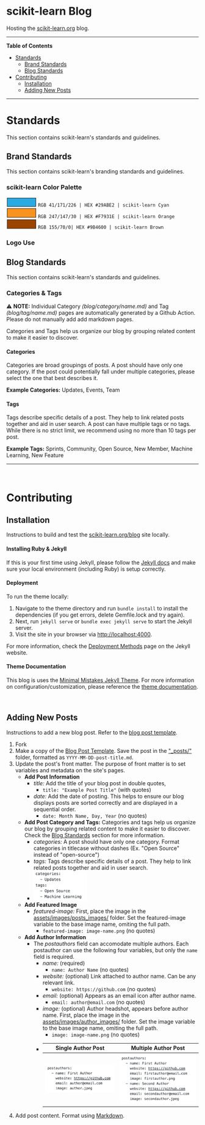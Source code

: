 # scikit-learn Blog
Hosting the [scikit-learn.org](https://scikit-learn.org/stable/) blog.

***

**Table of Contents**
- [Standards](https://github.com/scikit-learn/blog#standards)     
  - [Brand Standards](https://github.com/scikit-learn/blog#brand-standards)     
  - [Blog Standards](https://github.com/scikit-learn/blog#blog-standards)     
- [Contributing](https://github.com/scikit-learn/blog#contributing)     
  - [Installation](https://github.com/scikit-learn/blog#installation)
  - [Adding New Posts](https://github.com/scikit-learn/blog#adding-new-posts) 
***   


# Standards
This section contains scikit-learn's standards and guidelines.  <br>

## Brand Standards
This section contains scikit-learn's branding standards and guidelines.

### scikit-learn Color Palette
![#29ABE2 Cyan](/assets/images/brand_images/colorswatch_29ABE2_cyan.png) `RGB 41/171/226 | HEX #29ABE2 | scikit-learn Cyan`      
![#F7931E Orange](/assets/images/brand_images/colorswatch_F7931E_orange.png)  `RGB 247/147/30 | HEX #F7931E | scikit-learn Orange`     
![#9B4600 Brown](/assets/images/brand_images/colorswatch_9B4600_brown.png) `RGB 155/70/0| HEX #9B4600 | scikit-learn Brown`     

### Logo Use     

     
     
## Blog Standards
This section contains scikit-learn's standards and guidelines.

### Categories & Tags
:warning: **NOTE:** Individual Category *(blog/category/name.md)* and Tag *(blog/tag/name.md)* pages are automatically generated by a Github Action. Please do not manually add add markdown pages.

Categories and Tags help us organize our blog by grouping related content to make it easier to discover.     

#### Categories
Categories are broad groupings of posts. A post should have only one category. If the post could potentially fall under multiple categories, please select the one that best describes it.

**Example Categories:** Updates, Events, Team

#### Tags
Tags describe specific details of a post. They help to link related posts together and aid in user search. A post can have multiple tags or no tags. While there is no strict limit, we recommend using no more than 10 tags per post.

**Example Tags:** Sprints, Community, Open Source, New Member, Machine Learning, New Feature

***
&nbsp;
# Contributing
## Installation

Instructions to build and test the [scikit-learn.org/blog](https://scikit-learn.org/blog) site locally.

#### Installing Ruby & Jekyll

If this is your first time using Jekyll, please follow the [Jekyll docs](https://jekyllrb.com/docs/installation/) and make sure your local environment (including Ruby) is setup correctly.

#### Deployment

To run the theme locally:
1. Navigate to the theme directory and run `bundle install` to install the dependencies (if you get errors, delete Gemfile.lock and try again). 
2. Next, run `jekyll serve` or `bundle exec jekyll serve` to start the Jekyll server.
3. Visit the site in your browser via [http://localhost:4000](http://localhost:4000).

For more information, check the [Deployment Methods](https://jekyllrb.com/docs/deployment-methods/) page on the Jekyll website.

#### Theme Documentation

This blog is uses the [Minimal Mistakes Jekyll Theme](https://github.com/mmistakes/minimal-mistakes). For more information on configuration/customization, please reference the [theme documentation](https://mmistakes.github.io/minimal-mistakes/docs/quick-start-guide/).

&nbsp;
## Adding New Posts

Instructions to add a new blog post. Refer to the [blog post template](https://github.com/scikit-learn/blog/blob/main/_posts/templates/2022-01-01-template-post.markdown).

1. Fork 
2. Make a copy of the [Blog Post Template](https://github.com/scikit-learn/blog/blob/main/_posts/templates/2022-01-01-template-post.markdown). Save the post in the ["_posts/"](https://github.com/scikit-learn/blog/blob/main/_posts/) folder, formatted as `YYYY-MM-DD-post-title.md`.
3. Update the post's front matter. The purpose of front matter is to set variables and metadata on the site's pages.
    - **Add Post Information**
        - *title:* Add the title of your blog post in double quotes, 
            - `title: "Example Post Title"` (with quotes)
        - *date:* Add the date of posting. This helps to ensure our blog displays posts are sorted correctly and are displayed in a sequential order.
            - `date: Month Name, Day, Year` (no quotes) 
    - **Add Post Category and Tags:** Categories and tags help us organize our blog by grouping related content to make it easier to discover. Check the [Blog Standards](https://github.com/scikit-learn/blog#blog-standards) section for more information.
        - *categories:* A post should have only one category. Format categories in titlecase without dashes (Ex. "Open Source" instead of "open-source")
        - *tags:* Tags describe specific details of a post. They help to link related posts together and aid in user search.
        - ![categories_tags](/assets/images/brand_images/category_tag.png)
    - **Add Featured Image**
        - *featured-image:* First, place the image in the [assets/images/posts_images/](https://github.com/scikit-learn/blog/tree/main/assets/images/posts_images) folder. Set the featured-image variable to the base image name, omiting the full path. 
            - `featured-image: image-name.png` (no quotes)
    - **Add Author Information**
        - The *postauthors* field can accomodate multiple authors. Each postauthor can use the following four variables, but only the `name` field is required.
            -  *name:* (required) 
                -  `name: Author Name` (no quotes)
            -  *website:* (optional) Link attached to author name. Can be any relevant link.
                -  `website: https://github.com` (no quotes)
            -  *email:* (optional) Appears as an email icon after author name.
                -  `email: author@email.com` (no quotes)
            -  *image:* (optional) Author headshot, appears before author name. First, place the image in the [assets/images/author_images/](https://github.com/scikit-learn/blog/tree/main/assets/images/author_images) folder. Set the image variable to the base image name, omiting the full path. 
                -  `image: image-name.png` (no quotes)
            - Single Author Post          |  Multiple Author Post
              :-------------------------:|:-------------------------:
              ![](/assets/images/brand_images/single-author-post.png)  |  ![](/assets/images/brand_images/multiple-author-post.png)
4. Add post content. Format using [Markdown](https://www.markdownguide.org/).  
